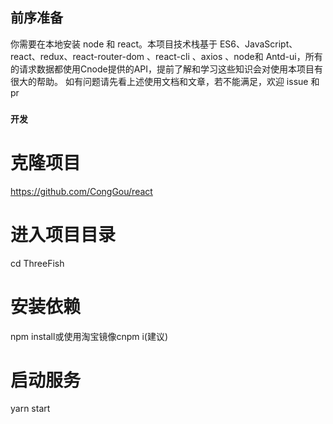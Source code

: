 ## 前序准备

你需要在本地安装 node 和 react。本项目技术栈基于 ES6、JavaScript、react、redux、react-router-dom 、react-cli 、axios 、node和 Antd-ui，所有的请求数据都使用Cnode提供的API，提前了解和学习这些知识会对使用本项目有很大的帮助。
如有问题请先看上述使用文档和文章，若不能满足，欢迎 issue 和 pr
### `开发`

# 克隆项目
https://github.com/CongGou/react

# 进入项目目录
cd ThreeFish

# 安装依赖
npm install或使用淘宝镜像cnpm i(建议)

# 启动服务
yarn start
